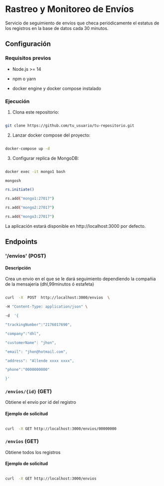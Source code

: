 # Rastreo y Monitoreo de Envíos

  

Servicio de seguimiento de envíos que checa periódicamente el estatus de los registros en la base de datos cada 30 minutos.

  

## Configuración

  

### Requisitos previos

  

- Node.js >= 14

- npm o yarn

- docker engine y docker compose instalado

  

### Ejecución

  

1. Clona este repositorio:

```bash

git clone https://github.com/tu_usuario/tu-repositorio.git
```

2. Lanzar docker compose del proyecto:

```bash

docker-compose up -d
```
3. Configurar replica de MongoDB:

  

```bash

docker exec -it mongo1 bash

mongosh

rs.initiate()

rs.add("mongo1:27017")

rs.add("mongo2:27017")

rs.add("mongo3:27017")
```
  

La aplicación estará disponible en http://localhost:3000 por defecto.

  

## Endpoints

  

### '/envios' (POST)

  

#### Descripción

  

Crea un envio en el que se le dará seguimiento dependiendo la compañia de la mensajería (dhl,99minutos ó estafeta)

  

```bash

curl  -X  POST  http://localhost:3000/envios  \

-H "Content-Type: application/json" \

-d  '{

"trackingNumber":"2176017690",

"company":"dhl",

"customerName": "jhon",

"email": "jhon@hotmail.com",

"address": "Allende xxxx xxxx",

"phone":"0000000000"

}'
```
  

### `/envios/{id}` (GET)

  

Obtiene el envío por id del registro

  

#### Ejemplo de solicitud

  

```bash

curl  -X GET http://localhost:3000/envios/00000000
```

### `/envios` (GET)

  

Obtiene todos los registros

  

#### Ejemplo de solicitud

  

```bash

curl  -X GET http://localhost:3000/envios
```